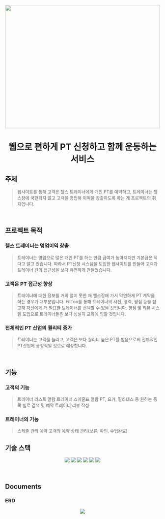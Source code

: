 <div align=center>
<img src="https://user-images.githubusercontent.com/104713339/196100273-a9305f32-2cba-438e-bd7b-5419a3f2a22d.png" width=100% height=400>

# 웹으로 편하게 PT 신청하고 함께 운동하는 서비스

</div>

## 주제

> 웹사이트를 통해 고객은 헬스 트레이너에게 개인 PT를 예약하고, 트레이너는 헬스장에 국한되지 않고 고객을 영업해 이익을 창출하도록 하는 게 프로젝트의 취지입니다.
<br>

## 프로젝트 목적

### 헬스 트레이너는 영업이익 창출

> 트레이너는 영업으로 많은 개인 PT를 하는 만큼 급여가 높아지지만 기본급은 적다고 알고 있습니다. 따라서 PT신청 시스템을 도입한 웹사이트를 만들어 고객과 트레이너 간의 접근성을 보다 유연하게 만들었습니다.

### 고객은 PT 접근성 향상

> 트레이너에 대한 정보를 거의 알지 못한 채 헬스장에 가서 막연하게 PT 계약을 하는 경우가 대부분입니다. FitToo를 통해 트레이너의 사진, 경력, 평점 등을 참고해 자신에게 더 필요한 트레이너를 선택할 수
> 있을 것입니다. 평점 및 리뷰 시스템 도입으로 트레이너들은 보다 성실히 교육에 임할 것입니다.

### 전체적인 PT 산업의 퀄리티 증가

> 트레이너는 고객을 늘리고, 고객은 보다 퀄리티 높은 PT를 받음으로써 전체적인 PT산업에 긍정적일 것으로 예상합니다.
<br>

## 기능

### 고객의 기능

> 트레이너 리스트 열람
> 트레이너 스케줄표 열람
> PT, 요가, 필라테스 등 원하는 종목 별로 검색 및 예약
> 트레이너 리뷰 작성

### 트레이너의 기능

> 스케줄 관리
> 예약 고객의 예약 상태 관리(보류, 확인, 수업완료)

## 기술 스택

<div align=center>
  <img src="https://img.shields.io/badge/spring-5.3.23-6DB33F?logo=spring"> 
  <img src="https://img.shields.io/badge/springboot-2.7.4-6DB33F?logo=springboot">
  <img src="https://img.shields.io/badge/thymeleaf-2.7.4-005F0F?logo=thymeleaf"> 
  <img src="https://img.shields.io/badge/css-3.0-1572B6?logo=css3"> 
  <img src="https://img.shields.io/badge/mariadb-10.6.8-003545?logo=mariadb"> 
  <img src="https://img.shields.io/badge/SpringSecurity-2.7.4-6DB33F?logo=SpringSecurity"> 

</div>  

<br>
<br>

## Documents

### ERD

<div align=center>
<img src="https://user-images.githubusercontent.com/104713339/201684167-4936fd63-56bb-48bd-96af-40b5ecabb467.png">
</div>
 


